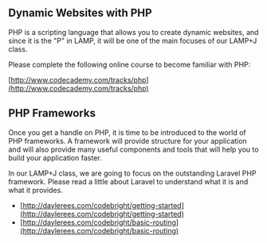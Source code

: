## Dynamic Websites with PHP

PHP is a scripting language that allows you to create dynamic websites, and since it is the "P" in LAMP, it will be one of the main focuses of our LAMP+J class.

Please complete the following online course to become familiar with PHP:

[http://www.codecademy.com/tracks/php](http://www.codecademy.com/tracks/php)

## PHP Frameworks

Once you get a handle on PHP, it is time to be introduced to the world of PHP frameworks. A framework will provide structure for your application and will also provide many useful components and tools that will help you to build your application faster.

In our LAMP+J class, we are going to focus on the outstanding Laravel PHP framework. Please read a little about Laravel to understand what it is and what it provides.

- [http://daylerees.com/codebright/getting-started](http://daylerees.com/codebright/getting-started)
- [http://daylerees.com/codebright/basic-routing](http://daylerees.com/codebright/basic-routing)